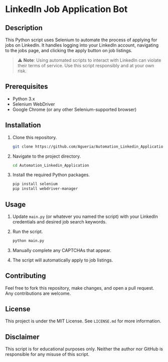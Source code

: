 # LinkedIn Job Application Bot

## Description

This Python script uses Selenium to automate the process of applying for jobs on LinkedIn. It handles logging into your LinkedIn account, navigating to the jobs page, and clicking the apply button on job listings.

> ⚠️ **Note**: Using automated scripts to interact with LinkedIn can violate their terms of service. Use this script responsibly and at your own risk.

## Prerequisites

- Python 3.x
- Selenium WebDriver
- Google Chrome (or any other Selenium-supported browser)

## Installation

1. Clone this repository.

    ```bash
    git clone https://github.com/Agueria/Automation_Linkedin_Application.git
    ```

2. Navigate to the project directory.

    ```bash
    cd Automation_Linkedin_Application
    ```

3. Install the required Python packages.

    ```bash
    pip install selenium
    pip install webdriver-manager
    ```

## Usage

1. Update `main.py` (or whatever you named the script) with your LinkedIn credentials and desired job search keywords.

2. Run the script.

    ```bash
    python main.py
    ```

3. Manually complete any CAPTCHAs that appear.

4. The script will automatically apply to job listings.

## Contributing

Feel free to fork this repository, make changes, and open a pull request. Any contributions are welcome.

## License

This project is under the MIT License. See `LICENSE.md` for more information.

## Disclaimer

This script is for educational purposes only. Neither the author nor GitHub is responsible for any misuse of this script.
